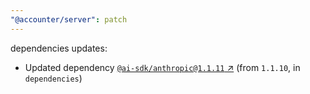 ```yaml
---
"@accounter/server": patch
---
```

dependencies updates:
  - Updated dependency [`@ai-sdk/anthropic@1.1.11` ↗︎](https://www.npmjs.com/package/@ai-sdk/anthropic/v/1.1.11) (from `1.1.10`, in `dependencies`)
